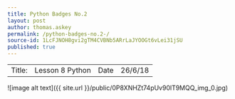 ```yaml
---
title: Python Badges No.2 
layout: post
author: thomas.askey
permalink: /python-badges-no.2-/
source-id: 1LcFJNOH8gvi2gTM4CVBNb5ARrLaJYOOGt6vLei31jSU
published: true
---
```

<table>
  <tr>
    <td>Title:</td>
    <td>Lesson 8 Python</td>
    <td>Date</td>
    <td>26/6/18</td>
  </tr>
</table>


![image alt text]({{ site.url }}/public/0P8XNHZt74pUv90lT9MQQ_img_0.jpg)

